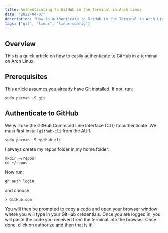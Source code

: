 ```yaml
---
title: Authenticating to GitHub in the Terminal in Arch Linux
date: "2022-04-07"
description: "How to authenticate to GitHub in the Terminal in Arch Linux so you can make changes to your private repos!"
tags: ["git", "linux", "linux-config"]
---
```


## Overview

This is a quick article on how to easily authenticate to GitHub in a terminal on Arch Linux.

## Prerequisites

This article assumes you already have Git installed. If not, run:

```
sudo pacman -S git
```

## Authenticate to GitHub

We will use the GitHub Command Line Interface (CLI) to authenticate. We must first install `github-cli` from the AUR:

```
sudo pacman -S github-cli
```

I always create my repos folder in my home folder:

```
mkdir ~/repos
cd ~/repos
```

Now run:

```
gh auth login
```

and choose

```
> GitHub.com
```

You will then be prompted to copy a code and open your browser window where you will type in your GitHub credentials. Once you are logged in, you will paste the code you received from the terminal into the browser. Once done, click on authorize and then that is it!
